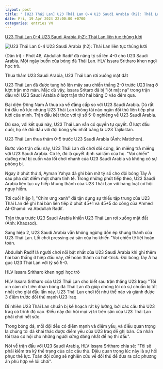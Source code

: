 ```yaml
---
layout: post
title: " [U23 Thái Lan] U23 Thái Lan 0-4 U23 Saudi Arabia (h2): Thái Lan liên tục thủng lưới"
date: Fri, 19 Apr 2024 22:00:00 +0700
categories: entries VN
---
```

[U23 Thái Lan 0-4 U23 Saudi Arabia (h2): Thái Lan liên tục thủng lưới](https://dantri.com.vn/the-thao/u23-thai-lan-0-4-u23-saudi-arabia-h2-thai-lan-lien-tuc-thung-luoi-20240419221941652.htm)

![U23 Thái Lan 0-4 U23 Saudi Arabia (h2): Thái Lan liên tục thủng lưới](https://cdnphoto.dantri.com.vn/Rhn_B_1BJHdd3Xoq2BLftdMSOO4=/zoom/1200_630/2024/04/19/thai-lan-1156-crop-1713539896840.jpeg)

(Dân trí) - Phút 48, Abdullah Radif đã nâng tỷ số lên 4-0 cho U23 Saudi Arabia. Một ngày buồn của bóng đá Thái Lan. HLV Issara Sritharo khen ngợi học trò.

Thua thảm U23 Saudi Arabia, U23 Thái Lan rơi xuống mặt đất

U23 Thái Lan đã được tung hô lên mây sau chiến thắng 2-0 trước U23 Iraq ở lượt trận mở màn. Mặc dù vậy, Issara Sritaro đã bị "lột mặt nạ" trong trận đấu với U23 Saudi Arabia ở lượt trận thứ hai bảng C vào đêm qua.

Đại diện Đông Nam Á thua xa về đẳng cấp so với U23 Saudi Arabia. Dù rất thi đấu nỗ lực nhưng U23 Thái Lan không tài nào ngăn đối thủ liên tiếp phá lưới của mình. Trận đấu kết thúc với tỷ số 5-0 nghiêng về U23 Saudi Arabia.

Dù sao, với kết quả này, U23 Thái Lan vẫn có quyền tự quyết. Ở lượt đấu cuối, họ sẽ đối đầu với đội bóng yếu nhất bảng là U23 Tajikistan.

U23 Thái Lan thua thảm 0-5 trước U23 Saudi Arabia (Ảnh: Matichon).

Bước vào trận đấu này, U23 Thái Lan đã chơi đôi công, ăn miếng trả miếng với U23 Saudi Arabia. Có lẽ, đó là quyết định sai lầm của họ. "Voi chiến" dường như bị cuốn vào lối chơi nhanh của U23 Saudi Arabia và không có sự phòng bị.

Ngay ở phút thứ 4, Ayman Yahya đã ghi bàn mở tỷ số cho đội bóng Tây Á sau pha dứt điểm một chạm tinh tế. Trong những phút tiếp theo, U23 Saudi Arabia liên tục uy hiếp khung thành của U23 Thái Lan với hàng loạt cơ hội nguy hiểm.

Tới cuối hiệp 1, "Chim ưng xanh" đã tận dụng sự thiếu tập trung của U23 Thái Lan để ghi hai bàn liên tiếp ở phút 45+1 và 45+5 do công của Ahmed Al-Ghamdi và Abdullah Radif.

Trận thua trước U23 Saudi Arabia khiến U23 Thái Lan rơi xuống mặt đất (Ảnh: Khaosod).

Sang hiệp 2, U23 Saudi Arabia vẫn không ngừng dồn ép khung thành của U23 Thái Lan. Lối chơi pressing cả sân của họ khiến "Voi chiến tê liệt hoàn toàn.

Abdullah Radif là người chơi nổi bật nhất của U23 Saudi Arabia khi ghi thêm hai bàn thắng ở hiệp đấu này, để hoàn thành cú hat-trick. Đội bóng Tây Á hạ gục U23 Thái Lan với tỷ số 5-0.

HLV Issara Sritharo khen ngợi học trò

HLV Issara Sritharo của U23 Thái Lan cho biết sau trận thắng U23 Iraq: "Tôi xin cảm ơn Liên đoàn bóng đá Thái Lan đã giúp chúng tôi có sự chuẩn bị tốt nhất cho giải đấu lần này. U23 Thái Lan chơi tốt như thế nào và giành được 3 điểm trước đối thủ mạnh U23 Iraq.

Dĩ nhiên U23 Thái Lan chuẩn bị kế hoạch rất kỹ lưỡng, bởi các cầu thủ U23 Iraq có trình độ cao. Điều này đòi hỏi mọi vị trí trên sân của U23 Thái Lan phải chơi hết sức.

Trong bóng đá, mỗi đội đều có điểm mạnh và điểm yếu, và điều quan trọng là chúng tôi đã khai thác được điểm yếu của U23 Iraq để ghi bàn. Cá nhân tôi trao cơ hội cho những người xứng đáng nhất để họ thi đấu".

Nói về trận đấu với U23 Saudi Arabia, HLV Issara Sritharo chia sẻ: "Tôi sẽ phải kiểm tra kỹ thể trạng của các cầu thủ. Điều quan trọng lúc này là sự hồi phục thể lực. Toàn đội cũng sẽ nghiên cứu về đối thủ để đưa ra các phương án phù hợp về lối chơi".

